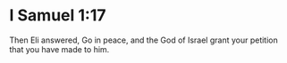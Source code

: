 # I Samuel 1:17

Then Eli answered, Go in peace, and the God of Israel grant your petition that you have made to him.
